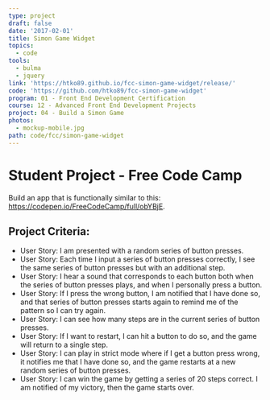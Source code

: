 ```yaml
---
type: project
draft: false
date: '2017-02-01'
title: Simon Game Widget
topics:
  - code
tools:
  - bulma
  - jquery
link: 'https://htko89.github.io/fcc-simon-game-widget/release/'
code: 'https://github.com/htko89/fcc-simon-game-widget'
program: 01 - Front End Development Certification
course: 12 - Advanced Front End Development Projects
project: 04 - Build a Simon Game
photos:
  - mockup-mobile.jpg
path: code/fcc/simon-game-widget
---
```

# Student Project - Free Code Camp
Build an app that is functionally similar to this: https://codepen.io/FreeCodeCamp/full/obYBjE.

## Project Criteria:
* User Story: I am presented with a random series of button presses.
* User Story: Each time I input a series of button presses correctly, I see the same series of button presses but with an additional step.
* User Story: I hear a sound that corresponds to each button both when the series of button presses plays, and when I personally press a button.
* User Story: If I press the wrong button, I am notified that I have done so, and that series of button presses starts again to remind me of the pattern so I can try again.
* User Story: I can see how many steps are in the current series of button presses.
* User Story: If I want to restart, I can hit a button to do so, and the game will return to a single step.
* User Story: I can play in strict mode where if I get a button press wrong, it notifies me that I have done so, and the game restarts at a new random series of button presses.
* User Story: I can win the game by getting a series of 20 steps correct. I am notified of my victory, then the game starts over.
